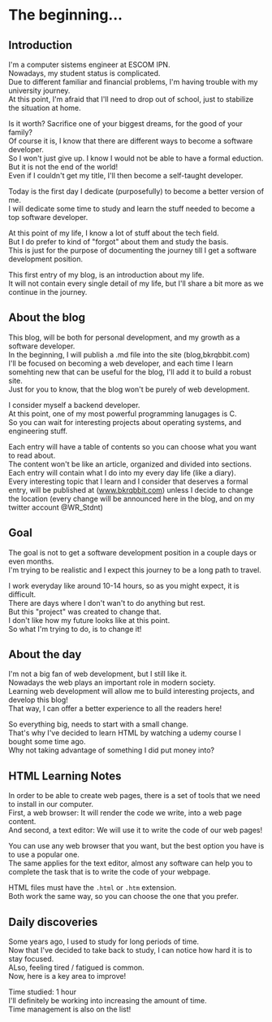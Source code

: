 # The beginning...

## Introduction

I'm a computer sistems engineer at ESCOM IPN.\
Nowadays, my student status is complicated.\
Due to different familiar and financial problems, I'm having trouble with my university journey.\
At this point, I'm afraid that I'll need to drop out of school, just to stabilize the situation at home.

Is it worth? Sacrifice one of your biggest dreams, for the good of your family?\
Of course it is, I know that there are different ways to become a software developer.\
So I won't just give up. I know I would not be able to have a formal eduction.\
But it is not the end of the world!\
Even if I couldn't get my title, I'll then become a self-taught developer.

Today is the first day I dedicate (purposefully) to become a better version of me.\
I will dedicate some time to study and learn the stuff needed to become a top software developer.

At this point of my life, I know a lot of stuff about the tech field.\
But I do prefer to kind of "forgot" about them and study the basis.\
This is just for the purpose of documenting the journey till I get a software development position.

This first entry of my blog, is an introduction about my life.\
It will not contain every single detail of my life, but I'll share a bit more as we continue in the journey.

## About the blog
This blog, will be both for personal development, and my growth as a software developer.\
In the beginning, I will publish a .md file into the site (blog,bkrqbbit.com)\
I'll be focused on becoming a web developer, and each time I learn somehting new that can be useful for the blog, I'll add it to build a robust site.\
Just for you to know, that the blog won't be purely of web development.

I consider myself a backend developer.\
At this point, one of my most powerful programming lanugages is C.\
So you can wait for interesting projects about operating systems, and engineering stuff.

Each entry will have a table of contents so you can choose what you want to read about.\
The content won't be like an article, organized and divided into sections.\
Each entry will contain what I do into my every day life (like a diary).\
Every interesting topic that I learn and I consider that deserves a formal entry, will be published at (www.bkrqbbit.com) unless I decide to change the location (every change will be announced here in the blog, and on my twitter account @WR_Stdnt)

## Goal
The goal is not to get a software development position in a couple days or even months.\
I'm trying to be realistic and I expect this journey to be a long path to travel.

I work everyday like around 10-14 hours, so as you might expect, it is difficult.\
There are days where I don't wan't to do anything but rest.\
But this "project" was created to change that.\
I don't like how my future looks like at this point.\
So what I'm trying to do, is to change it!

## About the day
I'm not a big fan of web development, but I still like it.\
Nowadays the web plays an important role in modern society.\
Learning web development will allow me to build interesting projects, and develop this blog!\
That way, I can offer a better experience to all the readers here!

So everything big, needs to start with a small change.\
That's why I've decided to learn HTML by watching a udemy course I bought some time ago.\
Why not taking advantage of something I did put money into?

## HTML Learning Notes
In order to be able to create web pages, there is a set of tools that we need to install in our computer.\
First, a web browser: It will render the code we write, into a web page content.\
And second, a text editor: We will use it to write the code of our web pages!

You can use any web browser that you want, but the best option you have is to use a popular one.\
The same applies for the text editor, almost any software can help you to complete the task that is to write the code of your webpage.

HTML files must have the `.html` or `.htm` extension.\
Both work the same way, so you can choose the one that you prefer.

## Daily discoveries
Some years ago, I used to study for long periods of time.\
Now that I've decided to take back to study, I can notice how hard it is to stay focused.\
ALso, feeling tired / fatigued is common.\
Now, here is a key area to improve!

Time studied: 1 hour\
I'll definitely be working into increasing the amount of time.\
Time management is also on the list!
